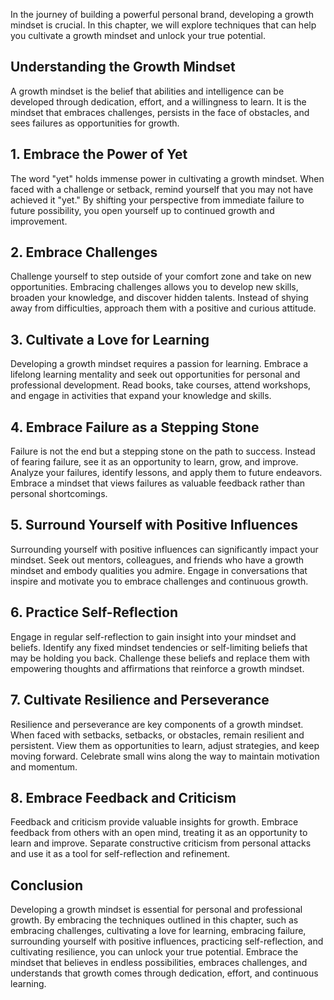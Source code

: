 
In the journey of building a powerful personal brand, developing a growth mindset is crucial. In this chapter, we will explore techniques that can help you cultivate a growth mindset and unlock your true potential.

**Understanding the Growth Mindset**
------------------------------------

A growth mindset is the belief that abilities and intelligence can be developed through dedication, effort, and a willingness to learn. It is the mindset that embraces challenges, persists in the face of obstacles, and sees failures as opportunities for growth.

**1. Embrace the Power of Yet**
-------------------------------

The word "yet" holds immense power in cultivating a growth mindset. When faced with a challenge or setback, remind yourself that you may not have achieved it "yet." By shifting your perspective from immediate failure to future possibility, you open yourself up to continued growth and improvement.

**2. Embrace Challenges**
-------------------------

Challenge yourself to step outside of your comfort zone and take on new opportunities. Embracing challenges allows you to develop new skills, broaden your knowledge, and discover hidden talents. Instead of shying away from difficulties, approach them with a positive and curious attitude.

**3. Cultivate a Love for Learning**
------------------------------------

Developing a growth mindset requires a passion for learning. Embrace a lifelong learning mentality and seek out opportunities for personal and professional development. Read books, take courses, attend workshops, and engage in activities that expand your knowledge and skills.

**4. Embrace Failure as a Stepping Stone**
------------------------------------------

Failure is not the end but a stepping stone on the path to success. Instead of fearing failure, see it as an opportunity to learn, grow, and improve. Analyze your failures, identify lessons, and apply them to future endeavors. Embrace a mindset that views failures as valuable feedback rather than personal shortcomings.

**5. Surround Yourself with Positive Influences**
-------------------------------------------------

Surrounding yourself with positive influences can significantly impact your mindset. Seek out mentors, colleagues, and friends who have a growth mindset and embody qualities you admire. Engage in conversations that inspire and motivate you to embrace challenges and continuous growth.

**6. Practice Self-Reflection**
-------------------------------

Engage in regular self-reflection to gain insight into your mindset and beliefs. Identify any fixed mindset tendencies or self-limiting beliefs that may be holding you back. Challenge these beliefs and replace them with empowering thoughts and affirmations that reinforce a growth mindset.

**7. Cultivate Resilience and Perseverance**
--------------------------------------------

Resilience and perseverance are key components of a growth mindset. When faced with setbacks, setbacks, or obstacles, remain resilient and persistent. View them as opportunities to learn, adjust strategies, and keep moving forward. Celebrate small wins along the way to maintain motivation and momentum.

**8. Embrace Feedback and Criticism**
-------------------------------------

Feedback and criticism provide valuable insights for growth. Embrace feedback from others with an open mind, treating it as an opportunity to learn and improve. Separate constructive criticism from personal attacks and use it as a tool for self-reflection and refinement.

**Conclusion**
--------------

Developing a growth mindset is essential for personal and professional growth. By embracing the techniques outlined in this chapter, such as embracing challenges, cultivating a love for learning, embracing failure, surrounding yourself with positive influences, practicing self-reflection, and cultivating resilience, you can unlock your true potential. Embrace the mindset that believes in endless possibilities, embraces challenges, and understands that growth comes through dedication, effort, and continuous learning.
